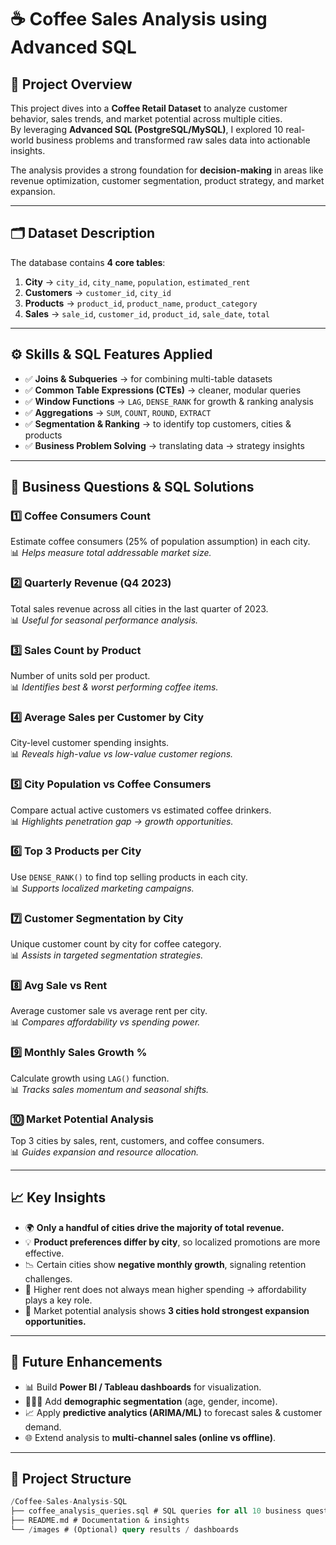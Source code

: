 
# ☕ Coffee Sales Analysis using Advanced SQL  

## 📌 Project Overview
This project dives into a **Coffee Retail Dataset** to analyze customer behavior, sales trends, and market potential across multiple cities.  
By leveraging **Advanced SQL (PostgreSQL/MySQL)**, I explored 10 real-world business problems and transformed raw sales data into actionable insights.  

The analysis provides a strong foundation for **decision-making** in areas like revenue optimization, customer segmentation, product strategy, and market expansion.  

---

## 🗂️ Dataset Description
The database contains **4 core tables**:  

1. **City** → `city_id`, `city_name`, `population`, `estimated_rent`  
2. **Customers** → `customer_id`, `city_id`  
3. **Products** → `product_id`, `product_name`, `product_category`  
4. **Sales** → `sale_id`, `customer_id`, `product_id`, `sale_date`, `total`  

---

## ⚙️ Skills & SQL Features Applied
- ✅ **Joins & Subqueries** → for combining multi-table datasets  
- ✅ **Common Table Expressions (CTEs)** → cleaner, modular queries  
- ✅ **Window Functions** → `LAG`, `DENSE_RANK` for growth & ranking analysis  
- ✅ **Aggregations** → `SUM`, `COUNT`, `ROUND`, `EXTRACT`  
- ✅ **Segmentation & Ranking** → to identify top customers, cities & products  
- ✅ **Business Problem Solving** → translating data → strategy insights  

---

## 🔎 Business Questions & SQL Solutions

### 1️⃣ Coffee Consumers Count
Estimate coffee consumers (25% of population assumption) in each city.  
📊 *Helps measure total addressable market size.*  

### 2️⃣ Quarterly Revenue (Q4 2023)
Total sales revenue across all cities in the last quarter of 2023.  
📊 *Useful for seasonal performance analysis.*  

### 3️⃣ Sales Count by Product
Number of units sold per product.  
📊 *Identifies best & worst performing coffee items.*  

### 4️⃣ Average Sales per Customer by City
City-level customer spending insights.  
📊 *Reveals high-value vs low-value customer regions.*  

### 5️⃣ City Population vs Coffee Consumers
Compare actual active customers vs estimated coffee drinkers.  
📊 *Highlights penetration gap → growth opportunities.*  

### 6️⃣ Top 3 Products per City
Use `DENSE_RANK()` to find top selling products in each city.  
📊 *Supports localized marketing campaigns.*  

### 7️⃣ Customer Segmentation by City
Unique customer count by city for coffee category.  
📊 *Assists in targeted segmentation strategies.*  

### 8️⃣ Avg Sale vs Rent
Average customer sale vs average rent per city.  
📊 *Compares affordability vs spending power.*  

### 9️⃣ Monthly Sales Growth %
Calculate growth using `LAG()` function.  
📊 *Tracks sales momentum and seasonal shifts.*  

### 🔟 Market Potential Analysis
Top 3 cities by sales, rent, customers, and coffee consumers.  
📊 *Guides expansion and resource allocation.*  

---

## 📈 Key Insights
- 🌍 **Only a handful of cities drive the majority of total revenue.**  
- 💡 **Product preferences differ by city**, so localized promotions are more effective.  
- 📉 Certain cities show **negative monthly growth**, signaling retention challenges.  
- 💸 Higher rent does not always mean higher spending → affordability plays a key role.  
- 🚀 Market potential analysis shows **3 cities hold strongest expansion opportunities.**  

---

## 🚀 Future Enhancements
- 📊 Build **Power BI / Tableau dashboards** for visualization.  
- 🧑‍🤝‍🧑 Add **demographic segmentation** (age, gender, income).  
- 📈 Apply **predictive analytics (ARIMA/ML)** to forecast sales & customer demand.  
- 🌐 Extend analysis to **multi-channel sales (online vs offline)**.  

---

## 📂 Project Structure
```sql
/Coffee-Sales-Analysis-SQL
├── coffee_analysis_queries.sql # SQL queries for all 10 business questions
├── README.md # Documentation & insights
└── /images # (Optional) query results / dashboards
```

